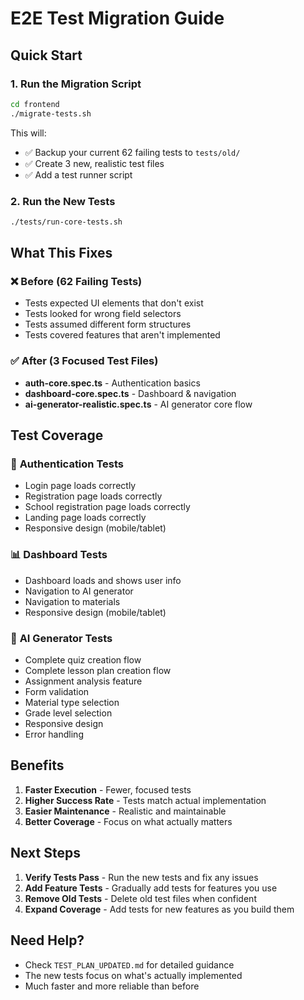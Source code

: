 # E2E Test Migration Guide

## Quick Start

### 1. Run the Migration Script
```bash
cd frontend
./migrate-tests.sh
```

This will:
- ✅ Backup your current 62 failing tests to `tests/old/`
- ✅ Create 3 new, realistic test files
- ✅ Add a test runner script

### 2. Run the New Tests
```bash
./tests/run-core-tests.sh
```

## What This Fixes

### ❌ **Before (62 Failing Tests)**
- Tests expected UI elements that don't exist
- Tests looked for wrong field selectors
- Tests assumed different form structures
- Tests covered features that aren't implemented

### ✅ **After (3 Focused Test Files)**
- **auth-core.spec.ts** - Authentication basics
- **dashboard-core.spec.ts** - Dashboard & navigation
- **ai-generator-realistic.spec.ts** - AI generator core flow

## Test Coverage

### 🔐 **Authentication Tests**
- Login page loads correctly
- Registration page loads correctly
- School registration page loads correctly
- Landing page loads correctly
- Responsive design (mobile/tablet)

### 📊 **Dashboard Tests**
- Dashboard loads and shows user info
- Navigation to AI generator
- Navigation to materials
- Responsive design (mobile/tablet)

### 🤖 **AI Generator Tests**
- Complete quiz creation flow
- Complete lesson plan creation flow
- Assignment analysis feature
- Form validation
- Material type selection
- Grade level selection
- Responsive design
- Error handling

## Benefits

1. **Faster Execution** - Fewer, focused tests
2. **Higher Success Rate** - Tests match actual implementation
3. **Easier Maintenance** - Realistic and maintainable
4. **Better Coverage** - Focus on what actually matters

## Next Steps

1. **Verify Tests Pass** - Run the new tests and fix any issues
2. **Add Feature Tests** - Gradually add tests for features you use
3. **Remove Old Tests** - Delete old test files when confident
4. **Expand Coverage** - Add tests for new features as you build them

## Need Help?

- Check `TEST_PLAN_UPDATED.md` for detailed guidance
- The new tests focus on what's actually implemented
- Much faster and more reliable than before
